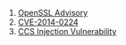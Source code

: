 
1. [OpenSSL Advisory](https://www.openssl.org/news/secadv/20140605.txt)
2. [CVE-2014-0224](http://cve.mitre.org/cgi-bin/cvename.cgi?name=CVE-2014-0224)
3. [CCS Injection Vulnerability](http://ccsinjection.lepidum.co.jp/)
